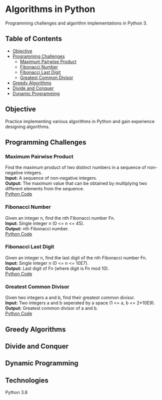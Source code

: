 # Algorithms in Python
Programming challenges and algorithm implementations in Python 3.

## Table of Contents
* [Objective](#objective)
* [Programming Challenges](#programming-challenges)
  - [Maximum Pairwise Product](#maximum-pairwise-product)
  - [Fibonacci Number](#fibonacci-number)
  - [Fibonacci Last Digit](#fibonacci-last-digit)
  - [Greatest Common Divisor](#greatest-common-divisor)
* [Greedy Algorithms](#greedy-algorithms)
* [Divide and Conquer](#divide-and-conquer)
* [Dynamic Programming](#dynamic-programming)

## Objective
Practice implementing various algorithms in Python and gain experience designing algorithms.

## Programming Challenges

### Maximum Pairwise Product
Find the maximum product of two distinct numbers in a sequence of non-negative integers.  
**Input:** A sequence of non-negative integers.  
**Output:** The maximum value that can be obtained by multiplying two different elements from the sequence.  
[Python Code](max_pairwise_product.py "max_pairwise_product.py")

### Fibonacci Number
Given an integer n, find the nth Fibonacci number Fn.  
**Input:** Single integer n (0 <= n <= 45).  
**Output:** nth Fibonacci number.  
[Python Code](fibonacci.py "fibonacci.py")

### Fibonacci Last Digit
Given an integer n, find the last digit of the nth Fibonacci number Fn.  
**Input:** Single integer n (0 <= n <= 10E7).  
**Output:** Last digit of Fn (where digit is Fn mod 10).  
[Python Code](fibonacci_last_digit.py "fibonacci_last_digit.py")

### Greatest Common Divisor
Given two integers a and b, find their greatest common divisor.  
**Input:** Two integers a and b seperated by a space (1 <= a, b <= 2*10E9).  
**Output:** Greatest common divisor of a and b.  
[Python Code](gcd.py "gcd.py")

## Greedy Algorithms

## Divide and Conquer

## Dynamic Programming

## Technologies
Python 3.8
